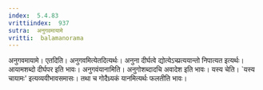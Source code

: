 ```yaml
---
index:  5.4.83
vrittiindex:  937
sutra:  अनुगवमायामे
vritti:  balamanorama 
---
```


अनुगवमायामे। एतदिति। अनुगवमित्येतदित्यर्थः। अनुना दीर्घत्वे द्योत्येऽच्प्रत्ययान्तो निपात्यत इत्यर्थः। आयामशब्दो दीर्घपर इति भावः। अनुगवंयानामिति। अनुगोशब्दादचि अवादेश इति भावः। यस्य चेति। `यस्य चायामः' इत्यव्ययीभावसमासः। तथा च गोदैध्र्यकं यानमित्यर्थः फलतीति भावः। 


